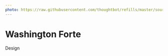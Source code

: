 ```yaml
---
photo: https://raw.githubusercontent.com/thoughtbot/refills/master/source/images/placeholder_logo_1_dark.png
---
```


# Washington Forte

Design
